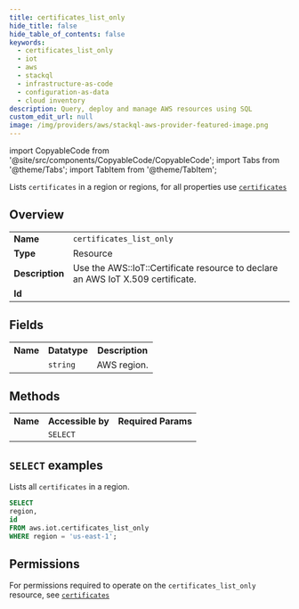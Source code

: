 ```yaml
---
title: certificates_list_only
hide_title: false
hide_table_of_contents: false
keywords:
  - certificates_list_only
  - iot
  - aws
  - stackql
  - infrastructure-as-code
  - configuration-as-data
  - cloud inventory
description: Query, deploy and manage AWS resources using SQL
custom_edit_url: null
image: /img/providers/aws/stackql-aws-provider-featured-image.png
---
```


import CopyableCode from '@site/src/components/CopyableCode/CopyableCode';
import Tabs from '@theme/Tabs';
import TabItem from '@theme/TabItem';

Lists <code>certificates</code> in a region or regions, for all properties use <a href="/providers/aws/serviceName/certificates/"><code>certificates</code></a>

## Overview
<table><tbody>
<tr><td><b>Name</b></td><td><code>certificates_list_only</code></td></tr>
<tr><td><b>Type</b></td><td>Resource</td></tr>
<tr><td><b>Description</b></td><td>Use the AWS::IoT::Certificate resource to declare an AWS IoT X.509 certificate.</td></tr>
<tr><td><b>Id</b></td><td><CopyableCode code="aws.iot.certificates_list_only" /></td></tr>
</tbody></table>

## Fields
<table><tbody><tr><th>Name</th><th>Datatype</th><th>Description</th></tr><tr><td><CopyableCode code="region" /></td><td><code>string</code></td><td>AWS region.</td></tr>
</tbody></table>

## Methods

<table><tbody>
  <tr>
    <th>Name</th>
    <th>Accessible by</th>
    <th>Required Params</th>
  </tr>
  <tr>
    <td><CopyableCode code="list_resources" /></td>
    <td><code>SELECT</code></td>
    <td><CopyableCode code="region" /></td>
  </tr>
</tbody></table>

## `SELECT` examples
Lists all <code>certificates</code> in a region.
```sql
SELECT
region,
id
FROM aws.iot.certificates_list_only
WHERE region = 'us-east-1';
```


## Permissions

For permissions required to operate on the <code>certificates_list_only</code> resource, see <a href="/providers/aws/iot/certificates/#permissions"><code>certificates</code></a>

